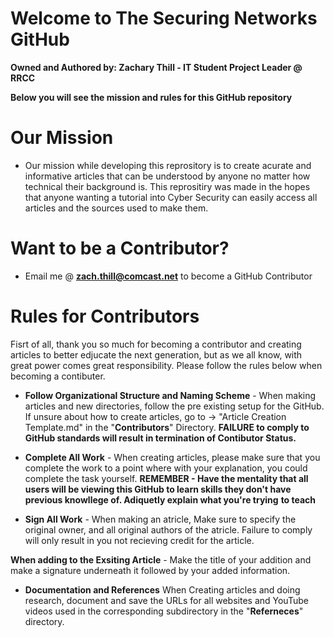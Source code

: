 # Welcome to The Securing Networks GitHub 
**Owned and Authored by: Zachary Thill - IT Student Project Leader @ RRCC** 

**Below you will see the mission and rules for this GitHub repository** 

# Our Mission 
 - Our mission while developing this reprository is to create acurate and informative articles that can be understood by anyone no matter how technical their background is.
   This reprositiry was made in the hopes that anyone wanting a tutorial into Cyber Security can easily access all articles and the sources used to make them. 
   
# Want to be a Contributor? 
 - Email me @ **zach.thill@comcast.net** to become a GitHub Contributor 

# Rules for Contributors  
Fisrt of all, thank you so much for becoming a contributor and creating articles to better edjucate the next generation, but as we all know, with great power comes great 
responsibility. Please follow the rules below when becoming a contibuter.

- **Follow Organizational Structure and Naming Scheme** - When making articles and new directories, follow the pre existing setup for the GitHub. If unsure about how to create
 articles, go to -> "Article Creation Template.md" in the "**Contributors**" Directory. 
 **FAILURE to comply to GitHub standards will result in termination of Contibutor Status.**
 
- **Complete All Work** - When creating articles, please make sure that you complete the work to a point where with your explanation, you could complete the task yourself. 
 **REMEMBER - Have the mentality that all users will be viewing this GitHub to learn skills they don't have previous knowllege of. Adiquetly explain what you're trying**
 **to teach** 

- **Sign All Work** - When making an atricle, Make sure to specify the original owner, and all original authors of the atricle. Failure to comply will only result in you not        recieving credit for the article.

**When adding to the Exsiting Article** - Make the title of your addition and make a signature underneath it followed by your added information. 

 -  **Documentation and References** 
 When Creating articles and doing research, document and save the URLs for all websites and YouTube videos used in the corresponding subdirectory in the "**Referneces**"
 directory.

